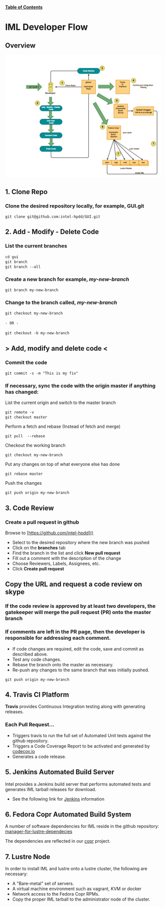 [**Table of Contents**](index.md)

# IML Developer Flow
## Overview
![iml_flow](md_Graphics/iml_flow.png)

## 1. Clone Repo

### Clone the desired repository locally, for example, GUI.git
```
git clone git@github.com:intel-hpdd/GUI.git
```
## 2. Add - Modify - Delete Code
### List the current branches
```
cd gui
git branch 
git branch --all
```

### Create a new branch for example, *my-new-branch*
```
git branch my-new-branch
```

### Change to the branch called, *my-new-branch*
```
git checkout my-new-branch

- OR -

git checkout -b my-new-branch
``` 

##  > Add, modify and delete code <

### Commit the code
   
``` 
git commit -s -m "This is my fix"
```

### If necessary, sync the code with the origin master if anything has changed:

List the current origin and switch to the master branch
```
git remote -v 
git checkout master
```

Perform a fetch and rebase (Instead of fetch and merge)

```
git pull  --rebase
```
Checkout the working branch
```
git checkout my-new-branch
```

Put any changes on top of what everyone else has done

```
git rebase master
```

Push the changes
```
git push origin my-new-branch
```
## 3. Code Review
### Create a pull request in github

Browse to [https://github.com/intel-hpdd]()

* Select to the desired repository where the new branch was pushed
* Click on the **branches** tab
* Find the branch in the list and click **New pull request**
* Fill out a comment with the description of the change
* Choose Reviewers, Labels, Assignees, etc.
* Click **Create pull request**

## Copy the URL and request a code review on skype

### If the code review is approved by at least two developers, the gatekeeper will merge the pull request (**PR**) onto the master branch

### If comments are left in the PR page, then the developer is responsible for addressing each comment.
* If code changes are required, edit the code, save and commit as described above.
* Test any code changes.
* Rebase the branch onto the master as necessary.
* Re-push any changes to the same branch that was initially pushed.
```
git push origin my-new-branch
```
## 4. Travis CI Platform
**Travis**  provides Continuous Integration testing along with generating releases.
### Each Pull Request...
* Triggers travis to run the full set of Automated Unit tests against the github repository.
* Triggers a Code Coverage Report to be activated and generated by [codecov.io](https://codecov.io)
* Generates a code release.


## 5. Jenkins Automated Build Server
Intel provides a Jenkins build server that performs automated tests and generates IML tarball releases for download.

* See the following link for [Jenkins](http://jenkins.lotus.hpdd.lab.intel.com/) information


## 6. Fedora Copr Automated Build System
A number of software dependencies for IML reside in the github repository: 
[manager-for-lustre-dependecies](https://github.com/intel-hpdd/manager-for-lustre-dependencies)

The dependencies are reflected in our [copr](https://copr.fedorainfracloud.org/coprs/managerforlustre/manager-for-lustre/) project.


## 7. Lustre Node
In order to install IML and lustre onto a lustre cluster, the following are necessary:

* A "Bare-metal" set of servers.
* A virtual machine environment such as vagrant, KVM or docker
* Network access to the Fedora Copr RPMs.
* Copy the proper IML tarball to the administrator node of the cluster.




